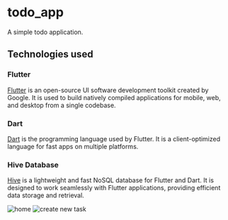 # todo_app

A simple todo application.

## Technologies used

### Flutter

[Flutter](https://flutter.dev/) is an open-source UI software development toolkit created by Google. It is used to build natively compiled applications for mobile, web, and desktop from a single codebase.

### Dart

[Dart](https://dart.dev/) is the programming language used by Flutter. It is a client-optimized language for fast apps on multiple platforms.

### Hive Database

[Hive](https://docs.hivedb.dev/) is a lightweight and fast NoSQL database for Flutter and Dart. It is designed to work seamlessly with Flutter applications, providing efficient data storage and retrieval.

![home](https://github.com/Thareendra2000/flutter_todo_app/assets/97722096/673699fe-9368-4e83-8a61-aeb059369fb5)
![create new task](https://github.com/Thareendra2000/flutter_todo_app/assets/97722096/d56ecd9d-92ac-4369-9469-d1678c167223)



